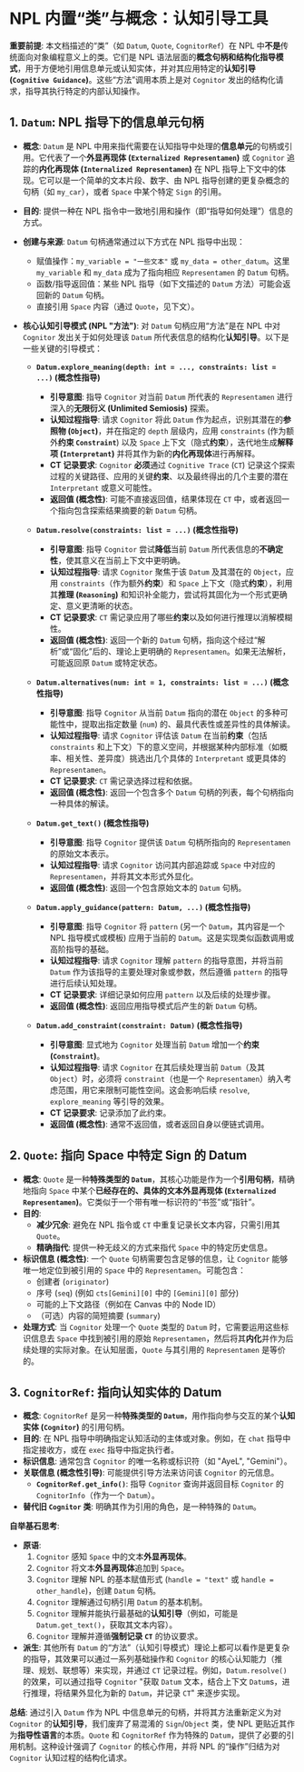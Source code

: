 # NPL 内置“类”与概念：认知引导工具

**重要前提**: 本文档描述的“类”（如 `Datum`, `Quote`, `CognitorRef`）在 NPL 中**不是**传统面向对象编程意义上的类。它们是 NPL 语法层面的**概念句柄和结构化指导模式**，用于方便地引用信息单元或认知实体，并对其应用特定的**认知引导 (`Cognitive Guidance`)**。这些“方法”调用本质上是对 `Cognitor` 发出的结构化请求，指导其执行特定的内部认知操作。

## 1. `Datum`: NPL 指导下的信息单元句柄

* **概念**: `Datum` 是 NPL 中用来指代需要在认知指导中处理的**信息单元**的句柄或引用。它代表了一个**外显再现体 (`Externalized Representamen`)** 或 `Cognitor` 追踪的**内化再现体 (`Internalized Representamen`)** 在 NPL 指导上下文中的体现。它可以是一个简单的文本片段、数字、由 NPL 指导创建的更复杂概念的句柄（如 `my_car`），或者 `Space` 中某个特定 `Sign` 的引用。
* **目的**: 提供一种在 NPL 指令中一致地引用和操作（即“指导如何处理”）信息的方式。
* **创建与来源**: `Datum` 句柄通常通过以下方式在 NPL 指导中出现：
    * 赋值操作：`my_variable = "一些文本"` 或 `my_data = other_datum`。这里 `my_variable` 和 `my_data` 成为了指向相应 `Representamen` 的 `Datum` 句柄。
    * 函数/指导返回值：某些 NPL 指导（如下文描述的 `Datum` 方法）可能会返回新的 `Datum` 句柄。
    * 直接引用 `Space` 内容（通过 `Quote`，见下文）。

* **核心认知引导模式 (NPL "方法")**: 对 `Datum` 句柄应用“方法”是在 NPL 中对 `Cognitor` 发出关于如何处理该 `Datum` 所代表信息的结构化**认知引导**。以下是一些关键的引导模式：

    * **`Datum.explore_meaning(depth: int = ..., constraints: list = ...)` (概念性指导)**
        * **引导意图**: 指导 `Cognitor` 对当前 `Datum` 所代表的 `Representamen` 进行深入的**无限衍义 (Unlimited Semiosis)** 探索。
        * **认知过程指导**: 请求 `Cognitor` 将此 `Datum` 作为起点，识别其潜在的**参照物 (`Object`)**，并在指定的 `depth` 层级内，应用 `constraints` (作为额外**约束 `Constraint`**) 以及 `Space` 上下文（隐式**约束**），迭代地生成**解释项 (`Interpretant`)** 并将其作为新的**内化再现体**进行再解释。
        * **CT 记录要求**: `Cognitor` **必须**通过 `Cognitive Trace` (`CT`) 记录这个探索过程的关键路径、应用的关键**约束**、以及最终得出的几个主要的潜在 `Interpretant` 或意义可能性。
        * **返回值 (概念性)**: 可能不直接返回值，结果体现在 `CT` 中，或者返回一个指向包含探索结果摘要的新 `Datum` 句柄。

    * **`Datum.resolve(constraints: list = ...)` (概念性指导)**
        * **引导意图**: 指导 `Cognitor` 尝试**降低**当前 `Datum` 所代表信息的**不确定性**，使其意义在当前上下文中更明确。
        * **认知过程指导**: 请求 `Cognitor` 聚焦于该 `Datum` 及其潜在的 `Object`，应用 `constraints`（作为额外**约束**）和 `Space` 上下文（隐式**约束**），利用其**推理 (`Reasoning`)** 和知识补全能力，尝试将其固化为一个形式更确定、意义更清晰的状态。
        * **CT 记录要求**: `CT` 需记录应用了哪些**约束**以及如何进行推理以消解模糊性。
        * **返回值 (概念性)**: 返回一个新的 `Datum` 句柄，指向这个经过“解析”或“固化”后的、理论上更明确的 `Representamen`。如果无法解析，可能返回原 `Datum` 或特定状态。

    * **`Datum.alternatives(num: int = 1, constraints: list = ...)` (概念性指导)**
        * **引导意图**: 指导 `Cognitor` 从当前 `Datum` 指向的潜在 `Object` 的多种可能性中，提取出指定数量 (`num`) 的、最具代表性或差异性的具体解读。
        * **认知过程指导**: 请求 `Cognitor` 评估该 `Datum` 在当前**约束**（包括 `constraints` 和上下文）下的意义空间，并根据某种内部标准（如概率、相关性、差异度）挑选出几个具体的 `Interpretant` 或更具体的 `Representamen`。
        * **CT 记录要求**: `CT` 需记录选择过程和依据。
        * **返回值 (概念性)**: 返回一个包含多个 `Datum` 句柄的列表，每个句柄指向一种具体的解读。

    * **`Datum.get_text()` (概念性指导)**
        * **引导意图**: 指导 `Cognitor` 提供该 `Datum` 句柄所指向的 `Representamen` 的原始文本表示。
        * **认知过程指导**: 请求 `Cognitor` 访问其内部追踪或 `Space` 中对应的 `Representamen`，并将其文本形式外显化。
        * **返回值 (概念性)**: 返回一个包含原始文本的 `Datum` 句柄。

    * **`Datum.apply_guidance(pattern: Datum, ...)` (概念性指导)**
        * **引导意图**: 指导 `Cognitor` 将 `pattern` (另一个 `Datum`，其内容是一个 NPL 指导模式或模板) 应用于当前的 `Datum`。这是实现类似函数调用或高阶指导的基础。
        * **认知过程指导**: 请求 `Cognitor` 理解 `pattern` 的指导意图，并将当前 `Datum` 作为该指导的主要处理对象或参数，然后遵循 `pattern` 的指导进行后续认知处理。
        * **CT 记录要求**: 详细记录如何应用 `pattern` 以及后续的处理步骤。
        * **返回值 (概念性)**: 返回应用指导模式后产生的新 `Datum` 句柄。

    * **`Datum.add_constraint(constraint: Datum)` (概念性指导)**
        * **引导意图**: 显式地为 `Cognitor` 处理当前 `Datum` 增加一个**约束 (`Constraint`)**。
        * **认知过程指导**: 请求 `Cognitor` 在其后续处理当前 `Datum`（及其 `Object`）时，必须将 `constraint`（也是一个 `Representamen`）纳入考虑范围，用它来限制可能性空间。这会影响后续 `resolve`, `explore_meaning` 等引导的效果。
        * **CT 记录要求**: 记录添加了此约束。
        * **返回值 (概念性)**: 通常不返回值，或者返回自身以便链式调用。


## 2. `Quote`: 指向 Space 中特定 Sign 的 Datum

* **概念**: `Quote` 是一种**特殊类型的 `Datum`**，其核心功能是作为一个**引用句柄**，精确地指向 `Space` 中某个**已经存在的、具体的文本外显再现体 (`Externalized Representamen`)**。它类似于一个带有唯一标识符的“书签”或“指针”。
* **目的**:
    * **减少冗余**: 避免在 NPL 指令或 `CT` 中重复记录长文本内容，只需引用其 `Quote`。
    * **精确指代**: 提供一种无歧义的方式来指代 `Space` 中的特定历史信息。
* **标识信息 (概念性)**: 一个 `Quote` 句柄需要包含足够的信息，让 `Cognitor` 能够唯一地定位到被引用的 `Space` 中的 `Representamen`。可能包含：
    * 创建者 (`originator`)
    * 序号 (`seq`) (例如 `cts[Gemini][0]` 中的 `[Gemini][0]` 部分)
    * 可能的上下文路径（例如在 Canvas 中的 Node ID）
    * （可选）内容的简短摘要 (`summary`)
* **处理方式**: 当 `Cognitor` 处理一个 `Quote` 类型的 `Datum` 时，它需要运用这些标识信息去 `Space` 中找到被引用的原始 `Representamen`，然后将其**内化**并作为后续处理的实际对象。在认知层面，`Quote` 与其引用的 `Representamen` 是等价的。

## 3. `CognitorRef`: 指向认知实体的 Datum

* **概念**: `CognitorRef` 是另一种**特殊类型的 `Datum`**，用作指向参与交互的某个**认知实体 (`Cognitor`)** 的引用句柄。
* **目的**: 在 NPL 指导中明确指定认知活动的主体或对象。例如，在 `chat` 指导中指定接收方，或在 `exec` 指导中指定执行者。
* **标识信息**: 通常包含 `Cognitor` 的唯一名称或标识符（如 "AyeL", "Gemini"）。
* **关联信息 (概念性引导)**: 可能提供引导方法来访问该 `Cognitor` 的元信息。
    * **`CognitorRef.get_info()`**: 指导 `Cognitor` 查询并返回目标 `Cognitor` 的 `CognitorInfo`（作为一个 `Datum`）。
* **替代旧 `Cognitor` 类**: 明确其作为引用的角色，是一种特殊的 `Datum`。

**自举基石思考**:

* **原语**:
    1.  `Cognitor` 感知 `Space` 中的文本**外显再现体**。
    2.  `Cognitor` 将文本**外显再现体**追加到 `Space`。
    3.  `Cognitor` 理解 NPL 的基本赋值形式 (`handle = "text"` 或 `handle = other_handle`)，创建 `Datum` 句柄。
    4.  `Cognitor` 理解通过句柄引用 `Datum` 的基本机制。
    5.  `Cognitor` 理解并能执行最基础的**认知引导**（例如，可能是 `Datum.get_text()`，获取其文本内容）。
    6.  `Cognitor` 理解并遵循**强制记录 `CT`** 的协议要求。
* **派生**: 其他所有 `Datum` 的“方法”（认知引导模式）理论上都可以看作是更复杂的指导，其效果可以通过一系列基础操作和 `Cognitor` 的核心认知能力（推理、规划、联想等）来实现，并通过 `CT` 记录过程。例如，`Datum.resolve()` 的效果，可以通过指导 `Cognitor` "获取 `Datum` 文本，结合上下文 `Datum`s，进行推理，将结果外显化为新的 `Datum`，并记录 `CT`" 来逐步实现。

**总结**: 通过引入 `Datum` 作为 NPL 中信息单元的句柄，并将其方法重新定义为对 `Cognitor` 的**认知引导**，我们废弃了易混淆的 `Sign`/`Object` 类，使 NPL 更贴近其作为**指导性语言**的本质。`Quote` 和 `CognitorRef` 作为特殊的 `Datum`，提供了必要的引用机制。这种设计强调了 `Cognitor` 的核心作用，并将 NPL 的“操作”归结为对 `Cognitor` 认知过程的结构化请求。